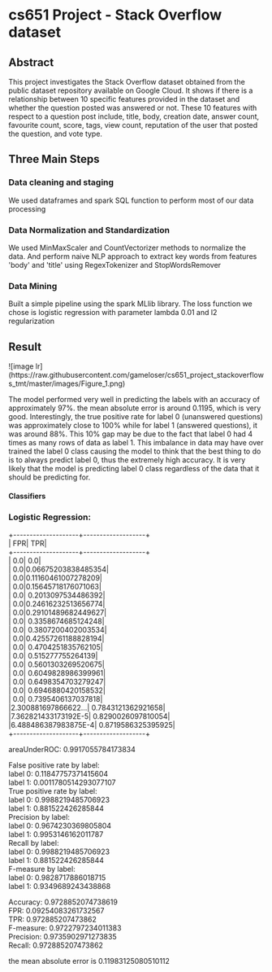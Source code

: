 # cs651 Project - Stack Overflow dataset
<h2>Abstract</h2>
<p>This project investigates the Stack Overflow dataset obtained from the public dataset repository available on Google Cloud. It shows if there is a relationship between 10 specific features provided in the dataset and whether the question posted was answered or not. These 10 features with respect to a question post include, title, body, creation date, answer count, favourite count, score, tags, view count, reputation of the user that posted the question, and vote type.
</p>

<h2>Three Main Steps</h2>
<p>
<h3>Data cleaning and staging</h3>
<p>We used dataframes and spark SQL function to perform most of our data processing</p>
<h3>Data Normalization and Standardization</h3>
<p>We used MinMaxScaler and CountVectorizer methods to normalize the data. And perform naive NLP approach to extract key words from features 'body' and 'title' using RegexTokenizer and StopWordsRemover</p>
<h3>Data Mining</h3>
<p>Built a simple pipeline using the spark MLlib library. The loss function we chose is logistic regression with parameter lambda 0.01 and l2 regularization</p>
</p>
<h2>Result</h2>
![image lr](https://raw.githubusercontent.com/gameloser/cs651_project_stackoverflows_tmt/master/images/Figure_1.png)

<p>The model performed very well in predicting the labels with an accuracy of approximately 97%. the mean absolute error is around 0.1195, which is very good. Interestingly, the true positive rate for label 0 (unanswered questions) was approximately close to 100% while for label 1 (answered questions), it was around 88%. This 10% gap may be due to the fact that label 0 had 4 times as many rows of data as label 1. This imbalance in data may have over trained the label 0 class causing the model to think that the best thing to do is to always predict label 0, thus the extremely high accuracy. It is very likely that the model is predicting label 0 class regardless of the data that it should be predicting for.</p>


<h4>Classifiers</h4>
<h3>Logistic Regression:</h3>

+--------------------+-------------------+  
|                 FPR|                TPR|  
+--------------------+-------------------+  
|                 0.0|                0.0|  
|                 0.0|0.06675203838485354|  
|                 0.0|0.11160461007278209|  
|                 0.0|0.15645718176071063|  
|                 0.0| 0.2013097534486392|  
|                 0.0|0.24616232513656774|  
|                 0.0|0.29101489682449627|  
|                 0.0| 0.3358674685124248|  
|                 0.0| 0.3807200402003534|  
|                 0.0|0.42557261188828194|  
|                 0.0| 0.4704251835762105|  
|                 0.0|  0.515277755264139|  
|                 0.0| 0.5601303269520675|  
|                 0.0| 0.6049828986399961|  
|                 0.0| 0.6498354703279247|  
|                 0.0| 0.6946880420158532|  
|                 0.0| 0.7395406137037818|  
|2.300881697866622...| 0.7843121362921658|  
|7.362821433173192E-5| 0.8290026097810054|  
|6.488486387983875E-4| 0.8719586325395925|  
+--------------------+-------------------+  


areaUnderROC: 0.9917055784173834  


False positive rate by label:  
label 0: 0.11847757371415604  
label 1: 0.0011780514293077107  
True positive rate by label:  
label 0: 0.9988219485706923  
label 1: 0.881522426285844  
Precision by label:  
label 0: 0.9674230369805804  
label 1: 0.9953146162011787  
Recall by label:  
label 0: 0.9988219485706923  
label 1: 0.881522426285844  
F-measure by label:  
label 0: 0.9828717886018715  
label 1: 0.9349689243438868  

Accuracy: 0.9728852074738619  
FPR: 0.09254083261732567  
TPR: 0.972885207473862  
F-measure: 0.9722797234011383  
Precision: 0.9735902971273835  
Recall: 0.972885207473862  

the mean absolute error is  0.11983125080510112  






